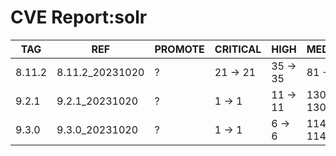 # CVE Report:solr
|  TAG   |       REF       | PROMOTE | CRITICAL |   HIGH   |   MEDIUM   |   LOW    | UNKNOWN |
|--------|-----------------|---------|----------|----------|------------|----------|---------|
| 8.11.2 | 8.11.2_20231020 | ?       | 21 -> 21 | 35 -> 35 | 81 -> 81   | 39 -> 39 | 0 -> 0  |
| 9.2.1  | 9.2.1_20231020  | ?       | 1 -> 1   | 11 -> 11 | 130 -> 130 | 61 -> 61 | 0 -> 0  |
| 9.3.0  | 9.3.0_20231020  | ?       | 1 -> 1   | 6 -> 6   | 114 -> 114 | 61 -> 61 | 0 -> 0  |
